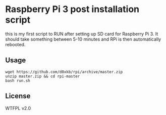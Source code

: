 Raspberry Pi 3 post installation script
=======================================

this is my first script to RUN after setting up SD card for Raspberry Pi 3. It should take something between 5-10 minutes and RPi is then automatically rebooted.

Usage
-----
````
wget https://github.com/d0xkb/rpi/archive/master.zip
unzip master.zip && cd rpi-master
bash run.sh
````

License
-----
WTFPL v2.0
